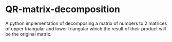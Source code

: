 # QR-matrix-decomposition
A python implementation of decomposing a matrix of numbers to 2 matrices of upper triangular and lower triangular which the result of their product will be the original matrix.
